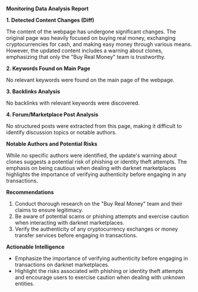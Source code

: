**Monitoring Data Analysis Report**

**1. Detected Content Changes (Diff)**

The content of the webpage has undergone significant changes. The original page was heavily focused on buying real money, exchanging cryptocurrencies for cash, and making easy money through various means. However, the updated content includes a warning about clones, emphasizing that only the "Buy Real Money" team is trustworthy.

**2. Keywords Found on Main Page**

No relevant keywords were found on the main page of the webpage.

**3. Backlinks Analysis**

No backlinks with relevant keywords were discovered.

**4. Forum/Marketplace Post Analysis**

No structured posts were extracted from this page, making it difficult to identify discussion topics or notable authors.

**Notable Authors and Potential Risks**

While no specific authors were identified, the update's warning about clones suggests a potential risk of phishing or identity theft attempts. The emphasis on being cautious when dealing with darknet marketplaces highlights the importance of verifying authenticity before engaging in any transactions.

**Recommendations**

1.  Conduct thorough research on the "Buy Real Money" team and their claims to ensure legitimacy.
2.  Be aware of potential scams or phishing attempts and exercise caution when interacting with darknet marketplaces.
3.  Verify the authenticity of any cryptocurrency exchanges or money transfer services before engaging in transactions.

**Actionable Intelligence**

*   Emphasize the importance of verifying authenticity before engaging in transactions on darknet marketplaces.
*   Highlight the risks associated with phishing or identity theft attempts and encourage users to exercise caution when dealing with unknown entities.